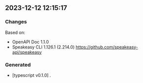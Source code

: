 

## 2023-12-12 12:15:17
### Changes
Based on:
- OpenAPI Doc 1.1.0 
- Speakeasy CLI 1.126.1 (2.214.0) https://github.com/speakeasy-api/speakeasy
### Generated
- [typescript v0.1.0] .